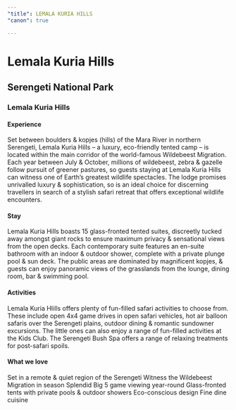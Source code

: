 ```yaml
---
"title": LEMALA KURIA HILLS
"canon": true

---
```


# Lemala Kuria Hills
## Serengeti National Park
### Lemala Kuria Hills

#### Experience
Set between boulders &amp; kopjes (hills) of the Mara River in northern Serengeti, Lemala Kuria Hills – a luxury, eco-friendly tented camp – is located within the main corridor of the world-famous Wildebeest Migration.
Each year between July &amp; October, millions of wildebeest, zebra &amp; gazelle follow pursuit of greener pastures, so guests staying at Lemala Kuria Hills can witness one of Earth’s greatest wildlife spectacles.
The lodge promises unrivalled luxury &amp; sophistication, so is an ideal choice for discerning travellers in search of a stylish safari retreat that offers exceptional wildlife encounters.

#### Stay
Lemala Kuria Hills boasts 15 glass-fronted tented suites, discreetly tucked away amongst giant rocks to ensure maximum privacy &amp; sensational views from the open decks.
Each contemporary suite features an en-suite bathroom with an indoor &amp; outdoor shower, complete with a private plunge pool &amp; sun deck. 
The public areas are dominated by magnificent kopjes, &amp; guests can enjoy panoramic views of the grasslands from the lounge, dining room, bar &amp; swimming pool.

#### Activities
Lemala Kuria HIills offers plenty of fun-filled safari activities to choose from.
These include open 4x4 game drives in open safari vehicles, hot air balloon safaris over the Serengeti plains, outdoor dining &amp; romantic sundowner excursions.
The little ones can also enjoy a range of fun-filled activities at the Kids Club.
The Serengeti Bush Spa offers a range of relaxing treatments for post-safari spoils.


#### What we love
Set in a remote &amp; quiet region of the Serengeti
Witness the Wildebeest Migration in season
Splendid Big 5 game viewing year-round
Glass-fronted tents with private pools &amp; outdoor showers
Eco-conscious design
Fine dine cuisine